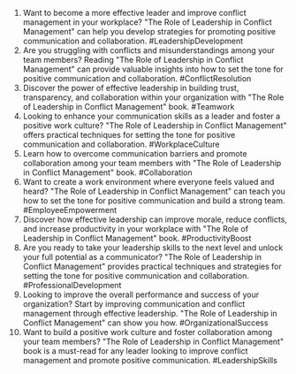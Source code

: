 1. Want to become a more effective leader and improve conflict management in your workplace? "The Role of Leadership in Conflict Management" can help you develop strategies for promoting positive communication and collaboration. #LeadershipDevelopment
2. Are you struggling with conflicts and misunderstandings among your team members? Reading "The Role of Leadership in Conflict Management" can provide valuable insights into how to set the tone for positive communication and collaboration. #ConflictResolution
3. Discover the power of effective leadership in building trust, transparency, and collaboration within your organization with "The Role of Leadership in Conflict Management" book. #Teamwork
4. Looking to enhance your communication skills as a leader and foster a positive work culture? "The Role of Leadership in Conflict Management" offers practical techniques for setting the tone for positive communication and collaboration. #WorkplaceCulture
5. Learn how to overcome communication barriers and promote collaboration among your team members with "The Role of Leadership in Conflict Management" book. #Collaboration
6. Want to create a work environment where everyone feels valued and heard? "The Role of Leadership in Conflict Management" can teach you how to set the tone for positive communication and build a strong team. #EmployeeEmpowerment
7. Discover how effective leadership can improve morale, reduce conflicts, and increase productivity in your workplace with "The Role of Leadership in Conflict Management" book. #ProductivityBoost
8. Are you ready to take your leadership skills to the next level and unlock your full potential as a communicator? "The Role of Leadership in Conflict Management" provides practical techniques and strategies for setting the tone for positive communication and collaboration. #ProfessionalDevelopment
9. Looking to improve the overall performance and success of your organization? Start by improving communication and conflict management through effective leadership. "The Role of Leadership in Conflict Management" can show you how. #OrganizationalSuccess
10. Want to build a positive work culture and foster collaboration among your team members? "The Role of Leadership in Conflict Management" book is a must-read for any leader looking to improve conflict management and promote positive communication. #LeadershipSkills
